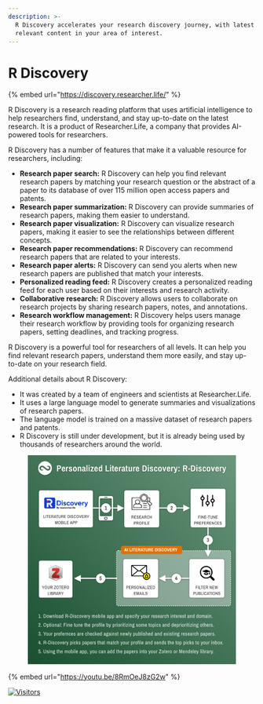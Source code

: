 ```yaml
---
description: >-
  R Discovery accelerates your research discovery journey, with latest and
  relevant content in your area of interest.
---
```


# R Discovery

{% embed url="https://discovery.researcher.life/" %}

R Discovery is a research reading platform that uses artificial intelligence to help researchers find, understand, and stay up-to-date on the latest research. It is a product of Researcher.Life, a company that provides AI-powered tools for researchers.

R Discovery has a number of features that make it a valuable resource for researchers, including:

* **Research paper search:** R Discovery can help you find relevant research papers by matching your research question or the abstract of a paper to its database of over 115 million open access papers and patents.
* **Research paper summarization:** R Discovery can provide summaries of research papers, making them easier to understand.
* **Research paper visualization:** R Discovery can visualize research papers, making it easier to see the relationships between different concepts.
* **Research paper recommendations:** R Discovery can recommend research papers that are related to your interests.
* **Research paper alerts:** R Discovery can send you alerts when new research papers are published that match your interests.
* **Personalized reading feed:** R Discovery creates a personalized reading feed for each user based on their interests and research activity.
* **Collaborative research:** R Discovery allows users to collaborate on research projects by sharing research papers, notes, and annotations.
* **Research workflow management:** R Discovery helps users manage their research workflow by providing tools for organizing research papers, setting deadlines, and tracking progress.

R Discovery is a powerful tool for researchers of all levels. It can help you find relevant research papers, understand them more easily, and stay up-to-date on your research field.

Additional details about R Discovery:

* It was created by a team of engineers and scientists at Researcher.Life.
* It uses a large language model to generate summaries and visualizations of research papers.
* The language model is trained on a massive dataset of research papers and patents.
* R Discovery is still under development, but it is already being used by thousands of researchers around the world.

<figure><img src="../../.gitbook/assets/rdiscovery.jpeg" alt="" width="563"><figcaption></figcaption></figure>

{% embed url="https://youtu.be/8RmOeJ8zG2w" %}

[![Visitors](https://api.visitorbadge.io/api/visitors?path=https%3A%2F%2Fgithub.com%2Fdrshahizan\&labelColor=%23697689\&countColor=%23555555\&style=plastic)](https://visitorbadge.io/status?path=https%3A%2F%2Fgithub.com%2Fdrshahizan)
